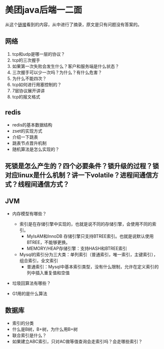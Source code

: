 # 美团java后端一二面
从这个[链接]( https://www.nowcoder.com/discuss/714541?channel=-1&source_id=discuss_terminal_discuss_sim_nctrack&ncTraceId=ebcaf5249f0b4939a9ee865b43354242.9716.16520650114365732 )看到的内容，从中进行了摘录，原文是只有问题没有答案的。

## 网络
1. tcp和udp是哪一层的协议？
2. tcp的三次握手
3. 如果第一次失败会发生什么？客户和服务端是什么状态？
4. 三次握手可以少一次吗？为什么？有什么危害？
5. 为什么不能四次？
6. tcp如何进行用塞控制的？
7. 7层协议展开讲讲
8. tcp的报文格式

## redis
+ redis的基本数据结构
+ zset的实现方式
+ 介绍一下跳表
+ 跳表节点晋升机制
+ 随机算法是怎么实现的？

## 死锁是怎么产生的？四个必要条件？锁升级的过程？锁对应linux是什么机制？讲一下volatile？进程间通信方式？线程间通信方式？

## JVM
+ 内存模型有哪些？
  
  + 索引是在存储引擎中实现的，也就是说不同的存储引擎，会使用不同的索引。
      + MyIsAM和InnoDB 存储引擎只支持BTREE索引。也就是说默认使用BTREE，不能够更换。
      + MEMORY/HEAP存储引擎：支持HASH和BTREE索引
  + Mysql的索引分为三大类：单列索引（普通索引，唯一索引，主键索引），组合索引，全文索引
    + 普通索引：Mysql中基本索引类型，没有什么限制，允许在定义索引的列中插入重复值和空值
+ 垃圾回算法有哪些？
+ G1用的是什么算法

## 数据库
+ 索引的分类
+ 什么是B树，B+树，为什么用B+树
+ 联合索引是什么？
+ 如果建立ABC索引，只对AC做等值查询会走索引吗？会走哪些索引？

## 
